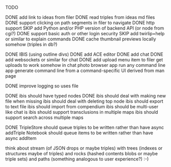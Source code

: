 TODO

DONE add link to ideas from filer
DONE read triples from ideas md files
DONE support clicking on path segments in filer to navigate
DONE http support
SKIP add Python and/or PHP version of backend API (or node from cgi?)
DONE support basic auth or other login security
SKIP add twirlip=help or similar to explain commands
DONE cache thumbnail previews locally somehow (triples in db?)

DONE IBIS (using outline divs)
DONE add ACE editor
DONE add chat
DONE add websockets or similar for chat
DONE add upload menu item to filer
get uploads to work somehow in chat
photo browser app
run any command line app 
generate command line from a command-specific UI derived from man page

DONE improve logging so uses file

DONE ibis should have typed nodes
DONE ibis should deal with making new file when missing
ibis should deal with deleting top node
ibis should export to text file
ibis should import from compendium
ibis should be multi-user like chat is
ibis should support transclusions in multiple maps
ibis should support search across multiple maps

DONE TripleStore should queue triples to be written rather than have async addTriple
Notebook should queue items to be written rather than have async addItem

think about stream (of JSON drops or maybe triples) with trees (indexes or structures maybe of triples) and rocks (hashed contents blobs or maybe triple sets) and paths (something analogous to user experience?) :-)